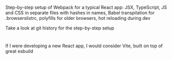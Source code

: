 Step-by-step setup of Webpack for a typical React app: JSX, TypeScript,
JS and CSS in separate files with hashes in names, Babel transpilation
for .browserslistrc, polyfills for older browsers, hot reloading during dev

Take a look at git history for the step-by-step setup

# 

If I were developing a new React app, I would consider Vite, built on top of great 
esbuild
